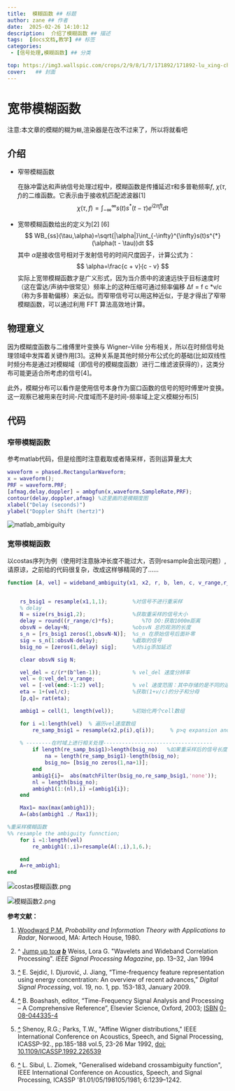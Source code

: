 ```yaml
---
title:  模糊函数 ## 标题
author: zane ## 作者
date:  2025-02-26 14:10:12
description:  介绍了模糊函数 ## 描述
tags:  [docs文档,教学] ## 标签
categories:
 - [信号处理,模糊函数] ## 分类

top: https://img3.wallspic.com/crops/2/9/8/1/7/171892/171892-lu_xing-cheng_shi-li_cheng_bei-cheng_shi_jing_guan-3840x2160.jpg ## 置顶true/false
cover:   ## 封面
---
```


# 宽带模糊函数

注意:本文章的模糊的糊为`糊`,渲染器是在改不过来了，所以将就看吧

## 介绍

- 窄带模糊函数

  在脉冲雷达和声纳信号处理过程中，模糊函数是传播延迟$\tau$和多普勒频率$f$, $\chi(\tau,f)$的二维函数。它表示由于接收机匹配滤波器[1]
  $$
  \chi(\tau,f)=\int_{-\infty}^{\infty}s(t)s^{*}(t - \tau)e^{i2\pi ft}dt
  $$

- 宽带模糊函数给出的定义为[2] [6]
  $$
  WB_{ss}(\tau,\alpha)=\sqrt{|\alpha|}\int_{-\infty}^{\infty}s(t)s^{*}(\alpha(t - \tau))dt 
  $$
  其中 $\alpha$是接收信号相对于发射信号的时间尺度因子，计算公式为：
  $$
  \alpha=\frac{c + v}{c - v}
  $$
  实际上宽带模糊函数才是广义形式，因为当介质中的波速远快于目标速度时（这在雷达/声纳中很常见）频率上的这种压缩可通过频率偏移 Δf = f c *v/c（称为多普勒偏移）来近似。而窄带信号可以用这种近似，于是才得出了窄带模糊函数，可以通过利用 FFT 算法高效地计算。

## 物理意义

因为模糊度函数与二维傅里叶变换与 Wigner–Ville 分布相关，所以在时频信号处理领域中发挥着关键作用[3]。这种关系是其他时频分布公式化的基础(比如双线性时频分布是通过对模糊域（即信号的模糊度函数）进行二维滤波获得的），这类分布可能更适合所考虑的信号[4]。 

此外，模糊分布可以看作是使用信号本身作为窗口函数的信号的短时傅里叶变换。这一观察已被用来在时间-尺度域而不是时间-频率域上定义模糊分布[5]

## 代码

### 窄带模糊函数

参考matlab代码，但是绘图时注意截取或者降采样，否则运算量太大

```matlab
waveform = phased.RectangularWaveform;
x = waveform();
PRF = waveform.PRF;
[afmag,delay,doppler] = ambgfun(x,waveform.SampleRate,PRF);
contour(delay,doppler,afmag) %这里画的是模糊度图
xlabel("Delay (seconds)")
ylabel("Doppler Shift (hertz)")
```

![matlab_ambiguity](https://www.mathworks.com/help/examples/phased/win64/AmbiguityFunctionOfARectangularPulseExample_01.png)

### 宽带模糊函数

以costas序列为例（使用时注意脉冲长度不能过大，否则resample会出现问题）,请原谅，之前给的代码很复杂，改成这样够精简的了……

```matlab
function [A, vel] = wideband_ambiguity(x1, x2, r, b, len, c, v_range,r_range, fs)


    rs_bsig1 = resample(x1,1,1);        %对信号不进行重采样
    % delay
    N = size(rs_bsig1,2);               %获取重采样的信号大小
    delay = round((r_range/c)*fs);         %TO DO:获取1000m距离
    obsvN = delay+N;                    %obsvN 总的观测的长度
    s_n = [rs_bsig1 zeros(1,obsvN-N)];  %s_n 在原始信号后面补零
    sig = s_n(1:obsvN-delay);           %截取的信号
    bsig_no = [zeros(1,delay) sig];     %对sig添加延迟

    clear obsvN sig N;

    vel_del = c/(r*(b^len-1));          % vel_del 速度分辨率
    vel = 0:vel_del:v_range;               
    vel = [-vel(end:-1:2) vel];         % vel 速度范围：其中存储的是不同的速度，包括正负值
    eta = 1+(vel/c);                    %获取(1+v/c)的分子和分母
    [p,q]= rat(eta);                    

    ambig1 = cell(1, length(vel));      %初始化两个cell数组

    for i =1:length(vel)  % 遍历vel速度数组
        re_samp_bsig1 = resample(x2,p(i),q(i));     % p>q expansion and p<q compression
    
    % --------在时域上进行相关处理----------------------------------- 
        if length(re_samp_bsig1)>length(bsig_no)   %如果重采样后的信号长度大于延迟信号，补零以匹配长度。
            na = length(re_samp_bsig1)-length(bsig_no);
            bsig_no= [bsig_no zeros(1,na+1)];
        end
        ambig1{i}=  abs(matchFilter(bsig_no,re_samp_bsig1,'none'));
        nl = length(bsig_no);
        ambigh1(1:(nl),i) =(ambig1{i});
    end

    Max1= max(max(ambigh1));
    A=(abs(ambigh1 ./ Max1));

%重采样模糊函数
%% resample the ambiguity funnction;
    for i =1:length(vel)
        re_ambigh1(:,i)=resample(A(:,i),1,6.);

    end
    A=re_ambigh1;
end
```

![costas模糊函数.png](https://www.helloimg.com/i/2025/02/26/67beb7f9bd2e0.png)

![模糊函数2.png](https://www.helloimg.com/i/2025/02/26/67beb81bd2ce2.png)



**参考文献：**

1.  [Woodward P.M.](https://en.wikipedia.org/wiki/Philip_Woodward) *Probability and Information Theory with Applications to Radar*, Norwood, MA: Artech House, 1980.

2. ^ [Jump up to:***a***](https://en.wikipedia.org/wiki/Ambiguity_function#cite_ref-Weiss_2-0) [***b***](https://en.wikipedia.org/wiki/Ambiguity_function#cite_ref-Weiss_2-1) Weiss, Lora G. "Wavelets and Wideband Correlation Processing". *IEEE Signal Processing Magazine*, pp. 13–32, Jan 1994

3. **[^](https://en.wikipedia.org/wiki/Ambiguity_function#cite_ref-3)** E. Sejdić, I. Djurović, J. Jiang, “Time-frequency feature representation using energy concentration: An overview of recent advances,” *Digital Signal Processing*, vol. 19, no. 1, pp. 153-183, January 2009.

4. **[^](https://en.wikipedia.org/wiki/Ambiguity_function#cite_ref-4)** B. Boashash, editor, “Time-Frequency Signal Analysis and Processing – A Comprehensive Reference”, Elsevier Science, Oxford, 2003; [ISBN](https://en.wikipedia.org/wiki/ISBN_(identifier)) [0-08-044335-4](https://en.wikipedia.org/wiki/Special:BookSources/0-08-044335-4)

5. **[^](https://en.wikipedia.org/wiki/Ambiguity_function#cite_ref-5)** Shenoy, R.G.; Parks, T.W., "Affine Wigner distributions," IEEE International Conference on Acoustics, Speech, and Signal Processing, ICASSP-92., pp.185-188 vol.5, 23-26 Mar 1992, [doi: 10.1109/ICASSP.1992.226539](https://dx.doi.org/10.1109/ICASSP.1992.226539)

6. **[^](https://en.wikipedia.org/wiki/Ambiguity_function#cite_ref-6)** L. Sibul, L. Ziomek, "Generalised wideband crossambiguity function", IEEE International Conference on Acoustics, Speech, and Signal Processing, ICASSP '81.01/05/198105/1981; 6:1239–1242.

   
